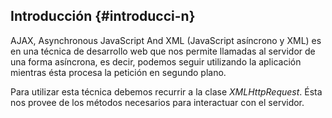 ## Introducción {#introducci-n}

AJAX, Asynchronous JavaScript And XML (JavaScript asíncrono y XML) es en una técnica de desarrollo web que nos permite llamadas al servidor de una forma asíncrona, es decir, podemos seguir utilizando la aplicación mientras ésta procesa la petición en segundo plano.

Para utilizar esta técnica debemos recurrir a la clase *XMLHttpRequest*. Ésta nos provee de los métodos necesarios para interactuar con el servidor.